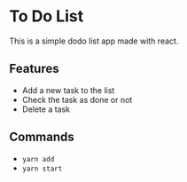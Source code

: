 # To Do List

This is a simple dodo list app made with react.

## Features

- Add a new task to the list
- Check the task as done or not
- Delete a task

## Commands

- `yarn add`
- `yarn start`
